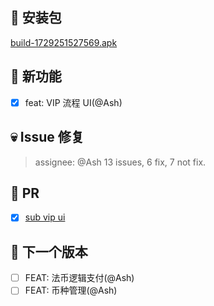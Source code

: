 ## 🚀 安装包

[build-1729251527569.apk](https://dalveywallet.s3.ap-northeast-1.amazonaws.com/release/apks/build-1729251527569.apk)

## 🎉 新功能

- [x] feat: VIP 流程 UI(@Ash)

## 💀 Issue 修复

> assignee: @Ash 13 issues, 6 fix, 7 not fix.

## 🫵 PR

- [x] [sub vip ui](https://gitlab.com/dalvey/lightwallet-mobile/-/merge_requests/140)

## 📅 下一个版本

- [ ] FEAT: 法币逻辑支付(@Ash)
- [ ] FEAT: 币种管理(@Ash)
